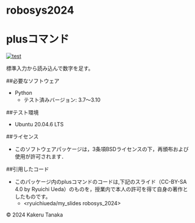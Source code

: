 # robosys2024

# plusコマンド
[![test](https://github.com/TanakaKakeru/robosys2024/actions/workflows/test.yml/badge.svg)](https://github.com/TanakaKakeru/robosys2024/actions/workflows/test.yml)

標準入力から読み込んで数字を足す。

##必要なソフトウェア
- Python
  - テスト済みバージョン: 3.7～3.10

##テスト環境
- Ubuntu 20.04.6 LTS

##ライセンス
- このソフトウェアパッケージは，3条項BSDライセンスの下，再頒布および使用が許可されます．

##引用したコード
- このパッケージ内のplusコマンドのコードは,下記のスライド（CC-BY-SA 4.0 by Ryuichi Ueda）のものを，授業内で本人の許可を得て自身の著作としたものです。
  - <ryuichiueda/my_slides robosys_2024>

© 2024 Kakeru Tanaka
